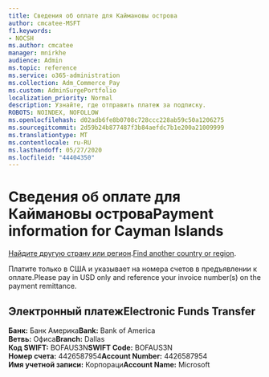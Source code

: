 ```yaml
---
title: Сведения об оплате для Каймановы острова
author: cmcatee-MSFT
f1.keywords:
- NOCSH
ms.author: cmcatee
manager: mnirkhe
audience: Admin
ms.topic: reference
ms.service: o365-administration
ms.collection: Adm_Commerce_Pay
ms.custom: AdminSurgePortfolio
localization_priority: Normal
description: Узнайте, где отправить платеж за подписку.
ROBOTS: NOINDEX, NOFOLLOW
ms.openlocfilehash: d02adb6fe8b0708c728ccc228ab59c50a1206275
ms.sourcegitcommit: 2d59b24b877487f3b84aefdc7b1e200a21009999
ms.translationtype: MT
ms.contentlocale: ru-RU
ms.lasthandoff: 05/27/2020
ms.locfileid: "44404350"
---
```

# <a name="payment-information-for-cayman-islands"></a><span data-ttu-id="9e3fe-103">Сведения об оплате для Каймановы острова</span><span class="sxs-lookup"><span data-stu-id="9e3fe-103">Payment information for Cayman Islands</span></span>

<span data-ttu-id="9e3fe-104">[Найдите другую страну или регион](../billing-and-payments/pay-for-your-subscription.md).</span><span class="sxs-lookup"><span data-stu-id="9e3fe-104">[Find another country or region](../billing-and-payments/pay-for-your-subscription.md).</span></span>

<span data-ttu-id="9e3fe-105">Платите только в США и указывает на номера счетов в предъявлении к оплате.</span><span class="sxs-lookup"><span data-stu-id="9e3fe-105">Please pay in USD only and reference your invoice number(s) on the payment remittance.</span></span>

## <a name="electronic-funds-transfer"></a><span data-ttu-id="9e3fe-106">Электронный платеж</span><span class="sxs-lookup"><span data-stu-id="9e3fe-106">Electronic Funds Transfer</span></span>

<span data-ttu-id="9e3fe-107">**Банк:** Банк Америка</span><span class="sxs-lookup"><span data-stu-id="9e3fe-107">**Bank:** Bank of America</span></span>  
<span data-ttu-id="9e3fe-108">**Ветвь:** Офиса</span><span class="sxs-lookup"><span data-stu-id="9e3fe-108">**Branch:** Dallas</span></span>  
<span data-ttu-id="9e3fe-109">**Код SWIFT:** BOFAUS3N</span><span class="sxs-lookup"><span data-stu-id="9e3fe-109">**SWIFT Code:** BOFAUS3N</span></span>  
<span data-ttu-id="9e3fe-110">**Номер счета:** 4426587954</span><span class="sxs-lookup"><span data-stu-id="9e3fe-110">**Account Number:** 4426587954</span></span>  
<span data-ttu-id="9e3fe-111">**Имя учетной записи:** Корпораци</span><span class="sxs-lookup"><span data-stu-id="9e3fe-111">**Account Name:** Microsoft</span></span>  